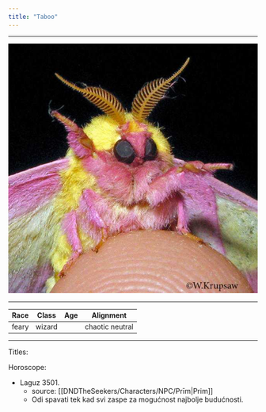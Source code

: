 ```yaml
---
title: "Taboo"
---
```

___
![ ](DNDTheSeekers/images/taboopic.png)
___
|Race|Class|Age|Alignment|
|---|---|---|---|
|feary|wizard||chaotic neutral|
___
Titles:


Horoscope: 
- Laguz 3501. 
	- source: [[DNDTheSeekers/Characters/NPC/Prīm|Prim]]
	- Odi spavati tek kad svi zaspe za mogućnost najbolje budućnosti.